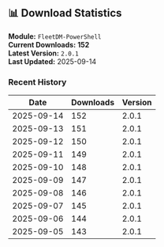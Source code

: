 ## 📊 Download Statistics

**Module:** `FleetDM-PowerShell`  
**Current Downloads:** **152**  
**Latest Version:** `2.0.1`  
**Last Updated:** 2025-09-14

### Recent History

| Date | Downloads | Version |
|------|-----------|---------|
| 2025-09-14 | 152 | 2.0.1 |
| 2025-09-13 | 151 | 2.0.1 |
| 2025-09-12 | 150 | 2.0.1 |
| 2025-09-11 | 149 | 2.0.1 |
| 2025-09-10 | 148 | 2.0.1 |
| 2025-09-09 | 147 | 2.0.1 |
| 2025-09-08 | 146 | 2.0.1 |
| 2025-09-07 | 145 | 2.0.1 |
| 2025-09-06 | 144 | 2.0.1 |
| 2025-09-05 | 143 | 2.0.1 |

